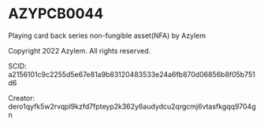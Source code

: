 # AZYPCB0044
Playing card back series non-fungible asset(NFA) by Azylem

Copyright 2022 Azylem. All rights reserved.

SCID: a2156101c9c2255d5e67e81a9b83120483533e24a6fb870d06856b8f05b751d6

Creator: dero1qyfk5w2rvqpl9kzfd7fpteyp2k362y6audydcu2qrgcmj6vtasfkgqq9704gn

